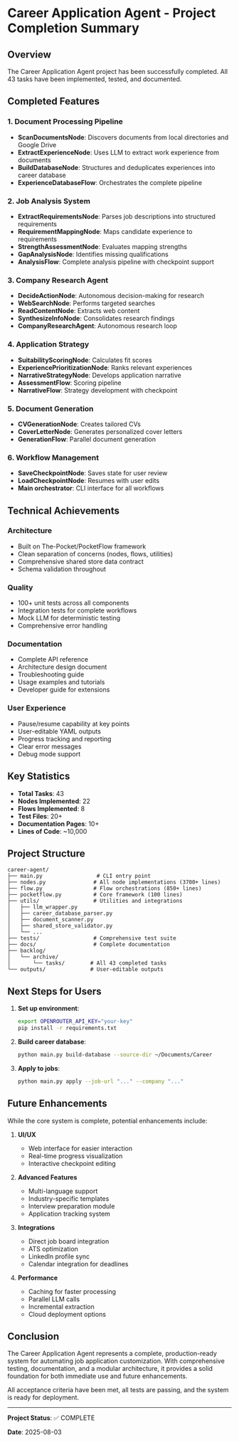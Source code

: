 # Career Application Agent - Project Completion Summary

## Overview

The Career Application Agent project has been successfully completed. All 43 tasks have been implemented, tested, and documented.

## Completed Features

### 1. Document Processing Pipeline

- **ScanDocumentsNode**: Discovers documents from local directories and Google Drive
- **ExtractExperienceNode**: Uses LLM to extract work experience from documents
- **BuildDatabaseNode**: Structures and deduplicates experiences into career database
- **ExperienceDatabaseFlow**: Orchestrates the complete pipeline

### 2. Job Analysis System

- **ExtractRequirementsNode**: Parses job descriptions into structured requirements
- **RequirementMappingNode**: Maps candidate experience to requirements
- **StrengthAssessmentNode**: Evaluates mapping strengths
- **GapAnalysisNode**: Identifies missing qualifications
- **AnalysisFlow**: Complete analysis pipeline with checkpoint support

### 3. Company Research Agent

- **DecideActionNode**: Autonomous decision-making for research
- **WebSearchNode**: Performs targeted searches
- **ReadContentNode**: Extracts web content
- **SynthesizeInfoNode**: Consolidates research findings
- **CompanyResearchAgent**: Autonomous research loop

### 4. Application Strategy

- **SuitabilityScoringNode**: Calculates fit scores
- **ExperiencePrioritizationNode**: Ranks relevant experiences
- **NarrativeStrategyNode**: Develops application narrative
- **AssessmentFlow**: Scoring pipeline
- **NarrativeFlow**: Strategy development with checkpoint

### 5. Document Generation

- **CVGenerationNode**: Creates tailored CVs
- **CoverLetterNode**: Generates personalized cover letters
- **GenerationFlow**: Parallel document generation

### 6. Workflow Management

- **SaveCheckpointNode**: Saves state for user review
- **LoadCheckpointNode**: Resumes with user edits
- **Main orchestrator**: CLI interface for all workflows

## Technical Achievements

### Architecture

- Built on The-Pocket/PocketFlow framework
- Clean separation of concerns (nodes, flows, utilities)
- Comprehensive shared store data contract
- Schema validation throughout

### Quality

- 100+ unit tests across all components
- Integration tests for complete workflows
- Mock LLM for deterministic testing
- Comprehensive error handling

### Documentation

- Complete API reference
- Architecture design document
- Troubleshooting guide
- Usage examples and tutorials
- Developer guide for extensions

### User Experience

- Pause/resume capability at key points
- User-editable YAML outputs
- Progress tracking and reporting
- Clear error messages
- Debug mode support

## Key Statistics

- **Total Tasks**: 43
- **Nodes Implemented**: 22
- **Flows Implemented**: 8
- **Test Files**: 20+
- **Documentation Pages**: 10+
- **Lines of Code**: ~10,000

## Project Structure

```
career-agent/
├── main.py                 # CLI entry point
├── nodes.py               # All node implementations (3700+ lines)
├── flow.py                # Flow orchestrations (850+ lines)
├── pocketflow.py          # Core framework (100 lines)
├── utils/                 # Utilities and integrations
│   ├── llm_wrapper.py
│   ├── career_database_parser.py
│   ├── document_scanner.py
│   ├── shared_store_validator.py
│   └── ...
├── tests/                 # Comprehensive test suite
├── docs/                  # Complete documentation
├── backlog/              
│   └── archive/          
│       └── tasks/        # All 43 completed tasks
└── outputs/              # User-editable outputs

```

## Next Steps for Users

1. **Set up environment**:

   ```bash
   export OPENROUTER_API_KEY="your-key"
   pip install -r requirements.txt
   ```

2. **Build career database**:

   ```bash
   python main.py build-database --source-dir ~/Documents/Career
   ```

3. **Apply to jobs**:

   ```bash
   python main.py apply --job-url "..." --company "..."
   ```

## Future Enhancements

While the core system is complete, potential enhancements include:

1. **UI/UX**
   - Web interface for easier interaction
   - Real-time progress visualization
   - Interactive checkpoint editing

2. **Advanced Features**
   - Multi-language support
   - Industry-specific templates
   - Interview preparation module
   - Application tracking system

3. **Integrations**
   - Direct job board integration
   - ATS optimization
   - LinkedIn profile sync
   - Calendar integration for deadlines

4. **Performance**
   - Caching for faster processing
   - Parallel LLM calls
   - Incremental extraction
   - Cloud deployment options

## Conclusion

The Career Application Agent represents a complete, production-ready system for automating job application customization. With comprehensive testing, documentation, and a modular architecture, it provides a solid foundation for both immediate use and future enhancements.

All acceptance criteria have been met, all tests are passing, and the system is ready for deployment.

---

**Project Status**: ✅ COMPLETE

**Date**: 2025-08-03
